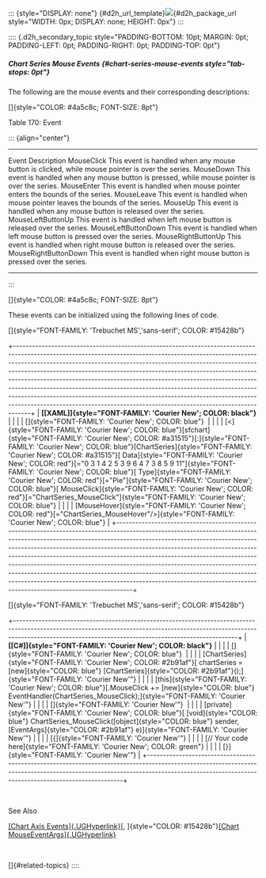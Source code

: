 ::: {style="DISPLAY: none"}
[](ms-xhelp:///?Id=d2h_url_template){#d2h_url_template}![](!package_url!){#d2h_package_url style="WIDTH: 0px; DISPLAY: none; HEIGHT: 0px"}
:::

:::: {.d2h_secondary_topic style="PADDING-BOTTOM: 10pt; MARGIN: 0pt; PADDING-LEFT: 0pt; PADDING-RIGHT: 0pt; PADDING-TOP: 0pt"}
##### Chart Series Mouse Events {#chart-series-mouse-events style="tab-stops: 0pt"}

The following are the mouse events and their corresponding descriptions:

[]{style="COLOR: #4a5c8c; FONT-SIZE: 8pt"} 

Table 170: Event

::: {align="center"}
  ---------------------- -------------------------------------------------------------------------------------------------
  Event                  Description
  MouseClick             This event is handled when any mouse button is clicked, while mouse pointer is over the series.
  MouseDown              This event is handled when any mouse button is pressed, while mouse pointer is over the series.
  MouseEnter             This event is handled when mouse pointer enters the bounds of the series.
  MouseLeave             This event is handled when mouse pointer leaves the bounds of the series.
  MouseUp                This event is handled when any mouse button is released over the series.
  MouseLeftButtonUp      This event is handled when left mouse button is released over the series.
  MouseLeftButtonDown    This event is handled when left mouse button is pressed over the series.
  MouseRightButtonUp     This event is handled when right mouse button is released over the series.
  MouseRightButtonDown   This event is handled when right mouse button is pressed over the series.
  ---------------------- -------------------------------------------------------------------------------------------------
:::

[]{style="COLOR: #4a5c8c; FONT-SIZE: 8pt"} 

These events can be initialized using the following lines of code.

[]{style="FONT-FAMILY: 'Trebuchet MS','sans-serif'; COLOR: #15428b"} 

+-----------------------------------------------------------------------------------------------------------------------------------------------------------------------------------------------------------------------------------------------------------------------------------------------------------------------------------------------------------------------------------------------------------------------------------------------------------------------------------------------------------------------------------------------------------------------------------------------------------------------------------------------------+
| **[\[XAML\]]{style="FONT-FAMILY: 'Courier New'; COLOR: black"}**                                                                                                                                                                                                                                                                                                                                                                                                                                                                                                                                                                                    |
|                                                                                                                                                                                                                                                                                                                                                                                                                                                                                                                                                                                                                                                     |
| []{style="FONT-FAMILY: 'Courier New'; COLOR: blue"}                                                                                                                                                                                                                                                                                                                                                                                                                                                                                                                                                                                                 |
|                                                                                                                                                                                                                                                                                                                                                                                                                                                                                                                                                                                                                                                     |
| [\<]{style="FONT-FAMILY: 'Courier New'; COLOR: blue"}[sfchart]{style="FONT-FAMILY: 'Courier New'; COLOR: #a31515"}[:]{style="FONT-FAMILY: 'Courier New'; COLOR: blue"}[ChartSeries]{style="FONT-FAMILY: 'Courier New'; COLOR: #a31515"}[ Data]{style="FONT-FAMILY: 'Courier New'; COLOR: red"}[=\"0 3 1 4 2 5 3 9 6 4 7 3 8 5 9 11\"]{style="FONT-FAMILY: 'Courier New'; COLOR: blue"}[ Type]{style="FONT-FAMILY: 'Courier New'; COLOR: red"}[=\"Pie\"]{style="FONT-FAMILY: 'Courier New'; COLOR: blue"}[ MouseClick]{style="FONT-FAMILY: 'Courier New'; COLOR: red"}[=\"ChartSeries_MouseClick\"]{style="FONT-FAMILY: 'Courier New'; COLOR: blue"} |
|                                                                                                                                                                                                                                                                                                                                                                                                                                                                                                                                                                                                                                                     |
| [MouseHover]{style="FONT-FAMILY: 'Courier New'; COLOR: red"}[=\"ChartSeries_MouseHover\"/\>]{style="FONT-FAMILY: 'Courier New'; COLOR: blue"}                                                                                                                                                                                                                                                                                                                                                                                                                                                                                                       |
+-----------------------------------------------------------------------------------------------------------------------------------------------------------------------------------------------------------------------------------------------------------------------------------------------------------------------------------------------------------------------------------------------------------------------------------------------------------------------------------------------------------------------------------------------------------------------------------------------------------------------------------------------------+

[]{style="FONT-FAMILY: 'Trebuchet MS','sans-serif'; COLOR: #15428b"} 

+----------------------------------------------------------------------------------------------------------------------------------------------------------------------------------------------------------------------------------+
| **[\[C#\]]{style="FONT-FAMILY: 'Courier New'; COLOR: black"}**                                                                                                                                                                   |
|                                                                                                                                                                                                                                  |
| []{style="FONT-FAMILY: 'Courier New'; COLOR: blue"}                                                                                                                                                                              |
|                                                                                                                                                                                                                                  |
| [ChartSeries]{style="FONT-FAMILY: 'Courier New'; COLOR: #2b91af"}[ chartSeries = [new]{style="COLOR: blue"} [ChartSeries]{style="COLOR: #2b91af"}();]{style="FONT-FAMILY: 'Courier New'"}                                        |
|                                                                                                                                                                                                                                  |
| [this]{style="FONT-FAMILY: 'Courier New'; COLOR: blue"}[.MouseClick += [new]{style="COLOR: blue"} EventHandler(ChartSeries_MouseClick);]{style="FONT-FAMILY: 'Courier New'"}                                                     |
|                                                                                                                                                                                                                                  |
| []{style="FONT-FAMILY: 'Courier New'"}                                                                                                                                                                                           |
|                                                                                                                                                                                                                                  |
| [private]{style="FONT-FAMILY: 'Courier New'; COLOR: blue"}[ [void]{style="COLOR: blue"} ChartSeries_MouseClick([object]{style="COLOR: blue"} sender, [EventArgs]{style="COLOR: #2b91af"} e)]{style="FONT-FAMILY: 'Courier New'"} |
|                                                                                                                                                                                                                                  |
| [{]{style="FONT-FAMILY: 'Courier New'"}                                                                                                                                                                                          |
|                                                                                                                                                                                                                                  |
| [// Your code here]{style="FONT-FAMILY: 'Courier New'; COLOR: green"}                                                                                                                                                            |
|                                                                                                                                                                                                                                  |
| [}]{style="FONT-FAMILY: 'Courier New'"}                                                                                                                                                                                          |
+----------------------------------------------------------------------------------------------------------------------------------------------------------------------------------------------------------------------------------+

 

See Also

[[Chart Axis Events]{.UGHyperlink}](ms-xhelp:///?Id=a61c5b27-730a-4df4-890a-fe72ccbbadd8)[, ]{style="COLOR: #15428b"}[[Chart MouseEventArgs]{.UGHyperlink}](ms-xhelp:///?Id=a61c5b27-730a-4df4-890a-fe72ccbbadd8)

 

[]{#related-topics}
::::
